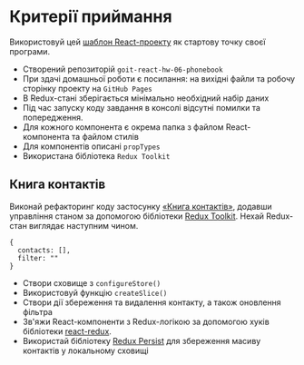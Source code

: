 # Критерії приймання

Використовуй цей [шаблон React-проекту](https://github.com/goitacademy/react-homework-template#readme) як стартову точку своєї програми.

- Створений репозиторій `goit-react-hw-06-phonebook`
- При здачі домашньої роботи є посилання: на вихідні файли та робочу сторінку проекту на `GitHub Pages`
- В Redux-стані зберігається мінімально необхідний набір даних
- Під час запуску коду завдання в консолі відсутні помилки та попередження.
- Для кожного компонента є окрема папка з файлом React-компонента та файлом стилів
- Для компонентів описані `propTypes`
- Використана бібліотека `Redux Toolkit`

## Книга контактів
Виконай рефакторинг коду застосунку [«Книга контактів»](https://github.com/YevhenVasylevytskyi/repeat-goit-react-hw-04-phonebook), додавши управління станом за допомогою бібліотеки [Redux Toolkit](https://redux-toolkit.js.org/). 
Нехай Redux-стан виглядає наступним чином.
```
{
  contacts: [],
  filter: ""
}
```
- Створи сховище з `configureStore()`
- Використовуй функцію `createSlice()`
- Створи дії збереження та видалення контакту, а також оновлення фільтра
- Зв'яжи React-компоненти з Redux-логікою за допомогою хуків бібліотеки [react-redux](https://react-redux.js.org/).
- Використай бібліотеку [Redux Persist](https://www.npmjs.com/package/redux-persist) для збереження масиву контактів у локальному сховищі